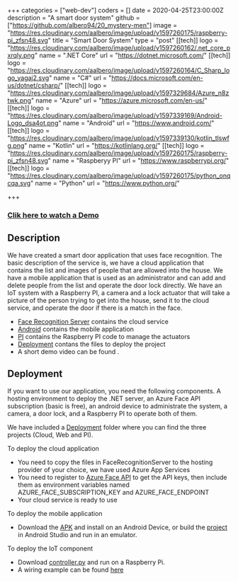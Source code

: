 +++
categories = ["web-dev"]
coders = []
date = 2020-04-25T23:00:00Z
description = "A smart door system"
github = ["https://github.com/albero94/20_mystery-men"]
image = "https://res.cloudinary.com/aalbero/image/upload/v1597260175/raspberry-pi_zfsn48.svg"
title = "Smart Door System"
type = "post"
[[tech]]
logo = "https://res.cloudinary.com/aalbero/image/upload/v1597260162/.net_core_pxrqly.png"
name = ".NET Core"
url = "https://dotnet.microsoft.com/"
[[tech]]
logo = "https://res.cloudinary.com/aalbero/image/upload/v1597260164/C_Sharp_logo_yagaj2.svg"
name = "C#"
url = "https://docs.microsoft.com/en-us/dotnet/csharp/"
[[tech]]
logo = "https://res.cloudinary.com/aalbero/image/upload/v1597329684/Azure_n8ztwk.png"
name = "Azure"
url = "https://azure.microsoft.com/en-us/"
[[tech]]
logo = "https://res.cloudinary.com/aalbero/image/upload/v1597339169/Android-Logo_dsa4ot.png"
name = "Android"
url = "https://www.android.com/"
[[tech]]
logo = "https://res.cloudinary.com/aalbero/image/upload/v1597339130/kotlin_tlswfg.png"
name = "Kotlin"
url = "https://kotlinlang.org/"
[[tech]]
logo = "https://res.cloudinary.com/aalbero/image/upload/v1597260175/raspberry-pi_zfsn48.svg"
name = "Raspberyy PI"
url = "https://www.raspberrypi.org/"
[[tech]]
logo = "https://res.cloudinary.com/aalbero/image/upload/v1597260175/python_onqcqa.svg"
name = "Python"
url = "https://www.python.org/"

+++

### [Clik here to watch a Demo](https://drive.google.com/open?id=1d16epz6AwzkoG-WXnCZSgXjU2IlyBvqN)

## Description
We have created a smart door application that uses face recognition. The basic description of the service is, we have a cloud application that contains the list and images of people that are allowed into the house. We have a mobile application that is used as an administrator and can add and delete people from the list and operate the door lock directly. We have an IoT system with a Raspberry PI, a camera and a lock actuator that will take a picture of the person trying to get into the house, send it to the cloud service, and operate the door if there is a match in the face.

* [Face Recognition Server](https://github.com/albero94/20_mystery-men/tree/master/FaceRecognitionServer) contains the cloud service
* [Android](https://github.com/albero94/20_mystery-men/tree/master/android) contains the mobile application
* [PI](https://github.com/albero94/20_mystery-men/tree/master/pi) contains the Raspberry PI code to manage the actuators
* [Deployment](https://github.com/albero94/20_mystery-men/tree/master/deployment) contans the files to deploy the project
* A short demo video can be found .

## Deployment
If you want to use our application, you need the following components. A hosting environment to deploy the .NET server, an Azure Face API subscription (basic is free), an android device to administrate the system, a camera, a door lock, and a Raspberry PI to operate both of them.

We have included a [Deployment](https://github.com/albero94/20_mystery-men/tree/master/deployment) folder where you can find the three projects (Cloud, Web and PI).

To deploy the cloud application
* You need to copy the files in FaceRecognitionServer to the hosting provider of your choice, we have used Azure App Services
* You need to register to [Azure Face API](https://azure.microsoft.com/en-us/services/cognitive-services/face/) to get the API keys, then include them as environment variables named AZURE_FACE_SUBSCRIPTION_KEY and AZURE_FACE_ENDPOINT
* Your cloud service is ready to use

To deploy the mobile application
* Download the [APK](https://github.com/albero94/20_mystery-men/tree/master/deployment/android/FaceMatch-Door-Lock.apk) and install on an Android Device, or build the [project](https://github.com/albero94/20_mystery-men/tree/master/android) in Android Studio and run in an emulator.

To deploy the IoT component
* Download [controller.py](https://github.com/albero94/20_mystery-men/tree/master/deployment/pi/controller.py) and run on a Raspberry Pi.
* A wiring example can be found [here](https://github.com/albero94/20_mystery-men/tree/master/deployment/pi/wiring.JPG)